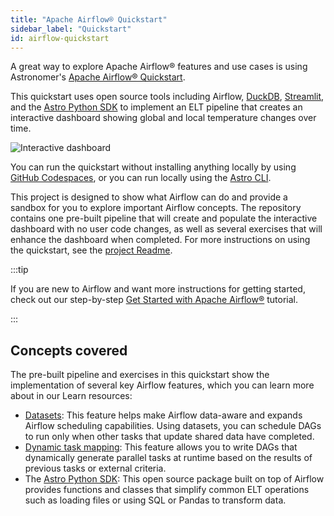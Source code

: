 ```yaml
---
title: "Apache Airflow® Quickstart"
sidebar_label: "Quickstart"
id: airflow-quickstart
---
```


A great way to explore Apache Airflow® features and use cases is using Astronomer's [Apache Airflow® Quickstart](https://github.com/astronomer/airflow-quickstart).

This quickstart uses open source tools including Airflow, [DuckDB](https://duckdb.org/), [Streamlit](https://streamlit.io/), and the [Astro Python SDK](https://astro-sdk-python.readthedocs.io/en/stable/index.html) to implement an ELT pipeline that creates an interactive dashboard showing global and local temperature changes over time.

![Interactive dashboard](/img/guides/quickstart_streamlit_result_1.png)

You can run the quickstart without installing anything locally by using [GitHub Codespaces](https://github.com/features/codespaces), or you can run locally using the [Astro CLI](https://www.astronomer.io/docs/astro/cli/install-cli).

This project is designed to show what Airflow can do and provide a sandbox for you to explore important Airflow concepts. The repository contains one pre-built pipeline that will create and populate the interactive dashboard with no user code changes, as well as several exercises that will enhance the dashboard when completed. For more instructions on using the quickstart, see the [project Readme](https://github.com/astronomer/airflow-quickstart/blob/main/README.md).

:::tip

If you are new to Airflow and want more instructions for getting started, check out our step-by-step [Get Started with Apache Airflow®](get-started-with-airflow.md) tutorial.

:::

## Concepts covered

The pre-built pipeline and exercises in this quickstart show the implementation of several key Airflow features, which you can learn more about in our Learn resources:

- [Datasets](https://www.astronomer.io/docs/learn/airflow-datasets): This feature helps make Airflow data-aware and expands Airflow scheduling capabilities. Using datasets, you can schedule DAGs to run only when other tasks that update shared data have completed.
- [Dynamic task mapping](https://www.astronomer.io/docs/learn/dynamic-tasks): This feature allows you to write DAGs that dynamically generate parallel tasks at runtime based on the results of previous tasks or external criteria. 
- The [Astro Python SDK](https://www.astronomer.io/docs/learn/astro-python-sdk): This open source package built on top of Airflow provides functions and classes that simplify common ELT operations such as loading files or using SQL or Pandas to transform data.
